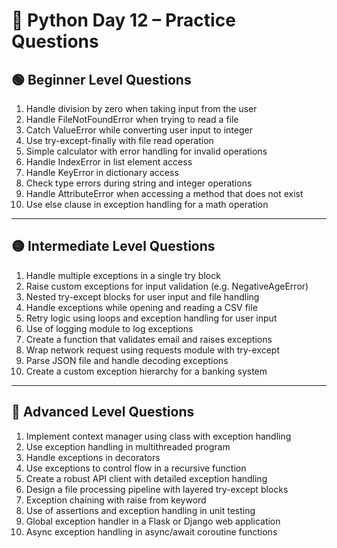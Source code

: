 
# 🐍 Python Day 12 – Practice Questions

## 🟢 Beginner Level Questions



1. Handle division by zero when taking input from the user
2. Handle FileNotFoundError when trying to read a file
3. Catch ValueError while converting user input to integer
4. Use try-except-finally with file read operation
5. Simple calculator with error handling for invalid operations
6. Handle IndexError in list element access
7. Handle KeyError in dictionary access
8. Check type errors during string and integer operations
9. Handle AttributeError when accessing a method that does not exist
10. Use else clause in exception handling for a math operation


---

## 🟡 Intermediate Level Questions

1. Handle multiple exceptions in a single try block
2. Raise custom exceptions for input validation (e.g. NegativeAgeError)
3. Nested try-except blocks for user input and file handling
4. Handle exceptions while opening and reading a CSV file
5. Retry logic using loops and exception handling for user input
6. Use of logging module to log exceptions
7. Create a function that validates email and raises exceptions
8. Wrap network request using requests module with try-except
9. Parse JSON file and handle decoding exceptions
10. Create a custom exception hierarchy for a banking system


---

## 🔴 Advanced Level Questions

1. Implement context manager using class with exception handling
2. Use exception handling in multithreaded program
3. Handle exceptions in decorators
4. Use exceptions to control flow in a recursive function
5. Create a robust API client with detailed exception handling
6. Design a file processing pipeline with layered try-except blocks
7. Exception chaining with raise from keyword
8. Use of assertions and exception handling in unit testing
9. Global exception handler in a Flask or Django web application
10. Async exception handling in async/await coroutine functions





